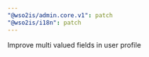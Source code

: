 ```yaml
---
"@wso2is/admin.core.v1": patch
"@wso2is/i18n": patch
---
```


Improve multi valued fields in user profile
